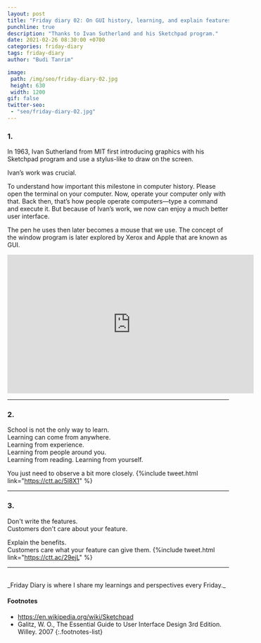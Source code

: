 ```yaml
---
layout: post
title: "Friday diary 02: On GUI history, learning, and explain features."
punchline: true
description: "Thanks to Ivan Sutherland and his Sketchpad program."
date: 2021-02-26 08:30:00 +0700
categories: friday-diary
tags: friday-diary
author: "Budi Tanrim"

image:
 path: /img/seo/friday-diary-02.jpg
 height: 630
 width: 1200
gif: false
twitter-seo: 
 - "seo/friday-diary-02.jpg"
---
```


### 1.

In 1963, Ivan Sutherland from MIT first introducing graphics with his Sketchpad program and use a stylus-like to draw on the screen.

Ivan’s work was crucial.

To understand how important this milestone in computer history. Please open the terminal on your computer. Now, operate your computer only with that. Back then, that’s how people operate computers—type a command and execute it. But because of Ivan’s work, we now can enjoy a much better user interface.

The pen he uses then later becomes a mouse that we use. The concept of the window program is later explored by Xerox and Apple that are known as GUI.

<iframe width="560" height="315" src="https://www.youtube.com/embed/YB3saviItTI?start=29" frameborder="0" allow="accelerometer; autoplay; clipboard-write; encrypted-media; gyroscope; picture-in-picture" allowfullscreen></iframe>

---
### 2.
School is not the only way to learn.<br>
Learning can come from anywhere.<br>
Learning from experience.<br>
Learning from people around you.<br>
Learning from reading.
Learning from yourself.

You just need to observe a bit more closely.
{%include tweet.html link="https://ctt.ac/5l8X1" %}

---
### 3.
Don't write the features.<br>
Customers don't care about your feature.

Explain the benefits.<br>
Customers care what your feature can give them.
{%include tweet.html link="https://ctt.ac/29ejL" %}

---
<br/>
_Friday Diary is where I share my learnings and perspectives every Friday._

#### Footnotes
- https://en.wikipedia.org/wiki/Sketchpad
- Galitz, W. O., The Essential Guide to User Interface Design 3rd Edition. Willey. 2007
{:.footnotes-list}